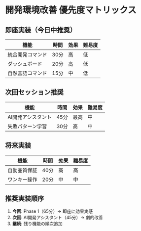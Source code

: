# 開発環境改善 優先度マトリックス

## 即座実装（今日中推奨）
| 機能 | 時間 | 効果 | 難易度 |
|------|------|------|--------|
| 統合開発コマンド | 30分 | 高 | 低 |
| ダッシュボード | 20分 | 高 | 低 |
| 自然言語コマンド | 15分 | 中 | 低 |

## 次回セッション推奨
| 機能 | 時間 | 効果 | 難易度 |
|------|------|------|--------|
| AI開発アシスタント | 45分 | 最高 | 中 |
| 失敗パターン学習 | 30分 | 高 | 中 |

## 将来実装
| 機能 | 時間 | 効果 | 難易度 |
|------|------|------|--------|
| 自動品質保証 | 40分 | 高 | 高 |
| ワンキー操作 | 20分 | 中 | 中 |

## 推奨実装順序
1. **今回**: Phase 1（65分）→ 即座に効果実感
2. **次回**: AI開発アシスタント（45分）→ 劇的改善
3. **継続**: 残り機能の順次追加
